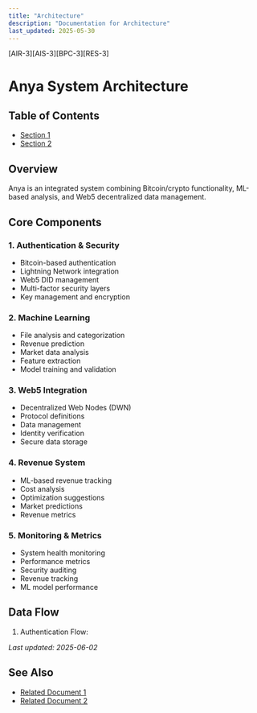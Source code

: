 ```yaml
---
title: "Architecture"
description: "Documentation for Architecture"
last_updated: 2025-05-30
---
```

[AIR-3][AIS-3][BPC-3][RES-3]


<!-- markdownlint-disable MD013 line-length -->

# Anya System Architecture

## Table of Contents

- [Section 1](#section-1)
- [Section 2](#section-2)


## Overview

Anya is an integrated system combining Bitcoin/crypto functionality, ML-based analysis, and Web5 decentralized data management.

## Core Components

### 1. Authentication & Security

- Bitcoin-based authentication
- Lightning Network integration
- Web5 DID management
- Multi-factor security layers
- Key management and encryption

### 2. Machine Learning

- File analysis and categorization
- Revenue prediction
- Market data analysis
- Feature extraction
- Model training and validation

### 3. Web5 Integration

- Decentralized Web Nodes (DWN)
- Protocol definitions
- Data management
- Identity verification
- Secure data storage

### 4. Revenue System

- ML-based revenue tracking
- Cost analysis
- Optimization suggestions
- Market predictions
- Revenue metrics

### 5. Monitoring & Metrics

- System health monitoring
- Performance metrics
- Security auditing
- Revenue tracking
- ML model performance

## Data Flow

1. Authentication Flow:

*Last updated: 2025-06-02*

## See Also

- [Related Document 1](../INSTALLATION.md)
- [Related Document 2](../../INSTALLATION_REVIEW.md)

